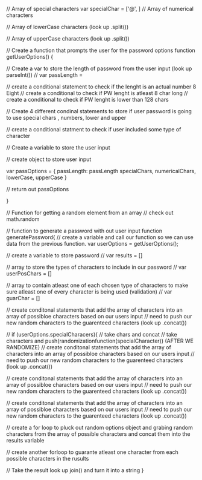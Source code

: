 // Array of special characters
var specialChar = ['@', ]
// Array of numerical characters

// Array of lowerCase characters (look up .split())

// Array of upperCase characters (look up .split())

// Create a function that prompts the user for the password options
function getUserOptions() {

// Create a var to store the length of password from the user input (look up parseInt())
// var passLength = 

// create a conditional statement to check if the lenght is an actual number 8 Eight
// create a conditional to check if PW lenght is atleast 8 char long
// create a conditional to check if PW lenght is lower than 128 chars

// Create 4 different condinal statements to store if user password is going to use special chars , numbers, lower and upper 

// create a conditional statment to check if user included some type of character

// Create a variable to store the user input

// create object to store user input

var passOptions = {
  passLength: passLength 
  specialChars,
  numericalChars,
  lowerCase,
  upperCase
}

// return out passOptions

}


// Function for getting a random element from an array
// check out math.random

// function to generate a password with out user input 
function generatePassword{
  // create a variable and call our function so we can use data from the previous function.
var userOptions = getUserOptions();

// create a variable to store password 
// var results = []

// array to store the types of characters to include in our password
// var userPosChars = []

// array to contain atleast one of each chosen type of characters to make sure atleast one of every character is being used (validation)
// var guarChar = []


// create conditonal statements that add the array of characters into an array of possibloe characters based on our users input
// need to push our new random characters to the guarenteed characters (look up .concat())

// if (userOptions.specialCharacers){
  // take chars and concat
  // take characters and push(randomizationfunction(specialCharacter)) (AFTER WE RANDOMIZE)
  // create conditonal statements that add the array of characters into an array of possibloe characters based on our users input
// need to push our new random characters to the guarenteed characters (look up .concat())

// create conditonal statements that add the array of characters into an array of possibloe characters based on our users input
// need to push our new random characters to the guarenteed characters (look up .concat())

// create conditonal statements that add the array of characters into an array of possibloe characters based on our users input
// need to push our new random characters to the guarenteed characters (look up .concat())


// create a for loop to pluck out random options object and grabing random characters from the array of possible characters and concat them into the results variable

// create another forloop to guarante atleast one character from each possible characters in the rusults

// Take the result look up join() and turn it into a string
}